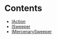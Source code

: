

# Contents
- [IAction](Action.sol/contract.IAction.md)
- [ISweeper](Sweeper.sol/contract.ISweeper.md)
- [IMercenarySweeper](Sweeper.sol/contract.IMercenarySweeper.md)
